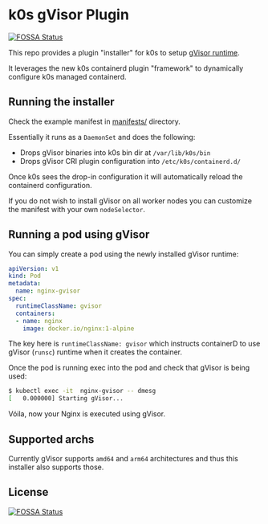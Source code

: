 # k0s gVisor Plugin
[![FOSSA Status](https://app.fossa.com/api/projects/git%2Bgithub.com%2Fk0sproject%2Fgvisor-plugin.svg?type=shield)](https://app.fossa.com/projects/git%2Bgithub.com%2Fk0sproject%2Fgvisor-plugin?ref=badge_shield)


This repo provides a plugin "installer" for k0s to setup [gVisor runtime](https://gvisor.dev/).

It leverages the new k0s containerd plugin "framework" to dynamically configure k0s managed containerd.

## Running the installer

Check the example manifest in [manifests/](manifests/) directory.

Essentially it runs as a `DaemonSet` and does the following:

- Drops gVisor binaries into k0s bin dir at `/var/lib/k0s/bin`
- Drops gVisor CRI plugin configuration into `/etc/k0s/containerd.d/`

Once k0s sees the drop-in configuration it will automatically reload the containerd configuration.

If you do not wish to install gVisor on all worker nodes you can customize the manifest with your own `nodeSelector`.

## Running a pod using gVisor

You can simply create a pod using the newly installed gVisor runtime:

```yaml
apiVersion: v1
kind: Pod
metadata:
  name: nginx-gvisor
spec:
  runtimeClassName: gvisor
  containers:
  - name: nginx
    image: docker.io/nginx:1-alpine
```

The key here is `runtimeClassName: gvisor` which instructs containerD to use gVisor (`runsc`) runtime when it creates the container.

Once the pod is running exec into the pod and check that gVisor is being used:

```sh
$ kubectl exec -it  nginx-gvisor -- dmesg
[   0.000000] Starting gVisor...
```

Vóila, now your Nginx is executed using gVisor.


## Supported archs

Currently gVisor supports `amd64` and `arm64` architectures and thus this installer also supports those.



## License
[![FOSSA Status](https://app.fossa.com/api/projects/git%2Bgithub.com%2Fk0sproject%2Fgvisor-plugin.svg?type=large)](https://app.fossa.com/projects/git%2Bgithub.com%2Fk0sproject%2Fgvisor-plugin?ref=badge_large)